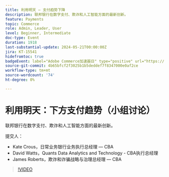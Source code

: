 ```yaml
---
title: 利用明天 — 支付趋势下降
description: 联邦银行在数字支付、欺诈和人工智能方面的最新创新。
feature: Payments
topic: Commerce
role: Admin, Leader, User
level: Beginner, Intermediate
doc-type: Event
duration: 1918
last-substantial-update: 2024-05-21T00:00:00Z
jira: KT-15541
hidefromtoc: true
badgeEvent: label="Adobe Commerce加速器日" type="positive" url="https://experienceleague.adobe.com/en/docs/events/apac-commerce-recordings/2024/accelerator-day/overview.html"
source-git-commit: 4b65bfcf2f3025b1b5deddef7f8347000e0af2ce
workflow-type: tm+mt
source-wordcount: '74'
ht-degree: 0%

---
```



# 利用明天：下方支付趋势（小组讨论）

联邦银行在数字支付、欺诈和人工智能方面的最新创新。

提交人：

+ Kate Crous，日常业务银行业务执行总经理 — CBA
+ David Watts，Quants Data Analytics and Technology - CBA执行总经理
+ James Roberts，欺诈和诈骗战略与治理总经理 — CBA

>[!VIDEO](https://video.tv.adobe.com/v/3429268/?learn=on)
